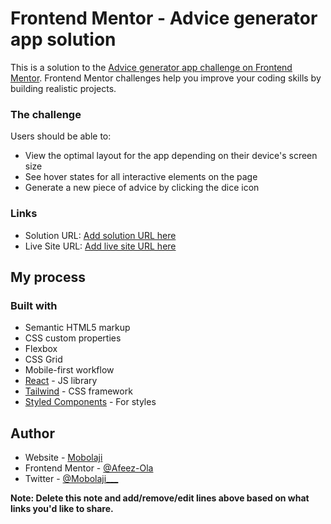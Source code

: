 # Frontend Mentor - Advice generator app solution

This is a solution to the [Advice generator app challenge on Frontend Mentor](https://www.frontendmentor.io/challenges/advice-generator-app-QdUG-13db). Frontend Mentor challenges help you improve your coding skills by building realistic projects.

### The challenge

Users should be able to:

- View the optimal layout for the app depending on their device's screen size
- See hover states for all interactive elements on the page
- Generate a new piece of advice by clicking the dice icon

### Links

- Solution URL: [Add solution URL here](https://your-solution-url.com)
- Live Site URL: [Add live site URL here](https://your-live-site-url.com)

## My process

### Built with

- Semantic HTML5 markup
- CSS custom properties
- Flexbox
- CSS Grid
- Mobile-first workflow
- [React](https://reactjs.org/) - JS library
- [Tailwind](https://tailwindcss.com/) - CSS framework
- [Styled Components](https://styled-components.com/) - For styles

## Author

- Website - [Mobolaji](https://medium.com/@mobolaji___)
- Frontend Mentor - [@Afeez-Ola](https://www.frontendmentor.io/profile/Afeez-Ola)
- Twitter - [@Mobolaji\_\_\_](https://www.twitter.com/Mobolaji___)

**Note: Delete this note and add/remove/edit lines above based on what links you'd like to share.**
